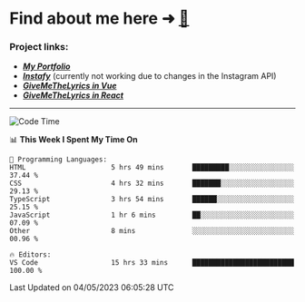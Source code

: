 # Find about me here ➜ [🧑](https://pauabella.dev)

### Project links:
- ***[My Portfolio](https://pauabella.dev)***
- ***[Instafy](https://instafy.me)*** (currently not working due to changes in the Instagram API)
- ***[GiveMeTheLyrics in Vue](https://lyrics.pauabella.dev)***
- ***[GiveMeTheLyrics in React](https://pauabella.dev/GiveMeTheLyrics)***

---
<!--START_SECTION:waka-->
![Code Time](http://img.shields.io/badge/Code%20Time-2%2C132%20hrs%2054%20mins-blue)

📊 **This Week I Spent My Time On** 

```text
💬 Programming Languages: 
HTML                     5 hrs 49 mins       █████████░░░░░░░░░░░░░░░░   37.44 % 
CSS                      4 hrs 32 mins       ███████░░░░░░░░░░░░░░░░░░   29.13 % 
TypeScript               3 hrs 54 mins       ██████░░░░░░░░░░░░░░░░░░░   25.15 % 
JavaScript               1 hr 6 mins         ██░░░░░░░░░░░░░░░░░░░░░░░   07.09 % 
Other                    8 mins              ░░░░░░░░░░░░░░░░░░░░░░░░░   00.96 % 

🔥 Editors: 
VS Code                  15 hrs 33 mins      █████████████████████████   100.00 % 
```


 Last Updated on 04/05/2023 06:05:28 UTC
<!--END_SECTION:waka-->
